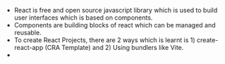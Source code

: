 - React is free and open source javascript library which is used to build user interfaces which is based on components.
- Components are building blocks of react which can be managed and reusable.
- To create React Projects, there are 2 ways which is learnt is 1) create-react-app (CRA Template) and 2) Using bundlers like Vite.
- 
    
